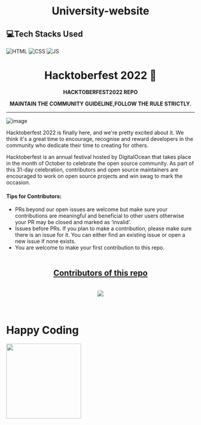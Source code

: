 # <center>University-website</center>

## 💻Tech Stacks Used

![HTML](https://img.shields.io/badge/html5%20-%23E34F26.svg?&style=for-the-badge&logo=html5&logoColor=white)
![CSS](https://img.shields.io/badge/css3%20-%231572B6.svg?&style=for-the-badge&logo=css3&logoColor=white)
![JS](https://img.shields.io/badge/javascript%20-%23323330.svg?&style=for-the-badge&logo=javascript&logoColor=%23F7DF1E)

<h1 align="center"> Hacktoberfest 2022 🎉</h1>
<div align="center">
    <b>HACKTOBERFEST2022 REPO</b>
</div>
<p align="center">
<b>MAINTAIN THE COMMUNITY GUIDELINE,FOLLOW THE RULE STRICTLY.</b>
</p>
<hr>

![image](https://user-images.githubusercontent.com/70385488/192114009-0830321a-d227-4a4d-8411-6c03b54d7ce6.png)

Hacktoberfest 2022 is finally here, and we're pretty excited about it. We think it's a great time to encourage, recognise and reward developers in the community who dedicate their time to creating for others.

Hacktoberfest is an annual festival hosted by DigitalOcean that takes place in the month of October to celebrate the open source community. As part of this 31-day celebration, contributors and open source maintainers are encouraged to work on open source projects and win swag to mark the occasion.

#### Tips for Contributors:

- PRs beyond our open issues are welcome but make sure your contributions are meaningful and beneficial to other users otherwise your PR may be closed and marked as ‘invalid’.
- Issues before PRs. If you plan to make a contribution, please make sure there is an issue for it. You can either find an existing issue or open a new issue if none exists.
- You are welcome to make your first contribution to this repo.
<br><br>

## <center><u>Contributors of this repo</u></center>
<br>
<div align="center">
<a href="https://github.com/srijoy-paul/University-website/graphs/contributors">
  <img src="https://contrib.rocks/image?repo=srijoy-paul/University-website" />
</a>
  
</div>
<br><br>

<h1>Happy Coding</h1>
	
<a allign="right" href="https://media4.giphy.com/media/rETpIroGtE99IfbYPU/giphy.gif?"><img src="https://media4.giphy.com/media/rETpIroGtE99IfbYPU/giphy.gif?" alt=" " width="200"></a>	
